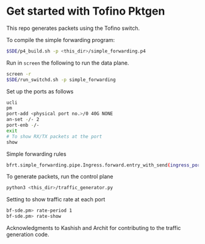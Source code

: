 # Get started with Tofino Pktgen

This repo generates packets using the Tofino switch.

To compile the simple forwarding program:
```sh
$SDE/p4_build.sh -p <this_dir>/simple_forwarding.p4
```

Run in `screen` the following to run the data plane.
```sh
screen -r
$SDE/run_switchd.sh -p simple_forwarding
```

Set up the ports as follows
```sh
ucli
pm
port-add <physical port no.>/0 40G NONE
an-set -/- 2
port-enb -/-
exit
# To show RX/TX packets at the port
show
```

Simple forwarding rules
```sh
bfrt.simple_forwarding.pipe.Ingress.forward.entry_with_send(ingress_port=<pktgen dev port>, port=<output dev port>).push()
```

To generate packets, run the control plane
```sh
python3 <this_dir>/traffic_generator.py
```

Setting to show traffic rate at each port
```sh
bf-sde.pm> rate-period 1
bf-sde.pm> rate-show
```

Acknowledgments to Kashish and Archit for contributing to the traffic generation code.
